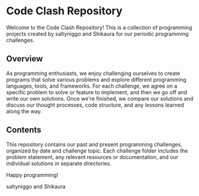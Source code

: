 # Code Clash Repository

Welcome to the Code Clash Repository! This is a collection of programming projects created by saltyniggo and Shikaura for our periodic programming challenges. 

## Overview
As programming enthusiasts, we enjoy challenging ourselves to create programs that solve various problems and explore different programming languages, tools, and frameworks. For each challenge, we agree on a specific problem to solve or feature to implement, and then we go off and write our own solutions. Once we're finished, we compare our solutions and discuss our thought processes, code structure, and any lessons learned along the way.

## Contents
This repository contains our past and present programming challenges, organized by date and challenge topic. Each challenge folder includes the problem statement, any relevant resources or documentation, and our individual solutions in separate directories.


Happy programming!

saltyniggo and Shikaura
